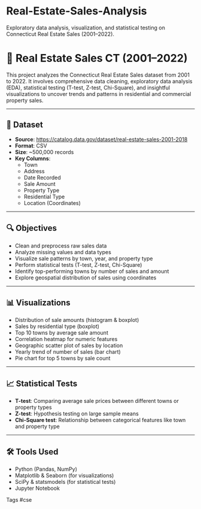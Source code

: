 # Real-Estate-Sales-Analysis
Exploratory data analysis, visualization, and statistical testing on Connecticut Real Estate Sales (2001–2022).
# 🏡 Real Estate Sales CT (2001–2022)

This project analyzes the Connecticut Real Estate Sales dataset from 2001 to 2022. It involves comprehensive data cleaning, exploratory data analysis (EDA), statistical testing (T-test, Z-test, Chi-Square), and insightful visualizations to uncover trends and patterns in residential and commercial property sales.

---

## 📁 Dataset
- **Source**: https://catalog.data.gov/dataset/real-estate-sales-2001-2018
- **Format**: CSV
- **Size**: ~500,000 records
- **Key Columns**:
  - Town
  - Address
  - Date Recorded
  - Sale Amount
  - Property Type
  - Residential Type
  - Location (Coordinates)

---

## 🔍 Objectives

- Clean and preprocess raw sales data
- Analyze missing values and data types
- Visualize sale patterns by town, year, and property type
- Perform statistical tests (T-test, Z-test, Chi-Square)
- Identify top-performing towns by number of sales and amount
- Explore geospatial distribution of sales using coordinates

---

## 📊 Visualizations

- Distribution of sale amounts (histogram & boxplot)
- Sales by residential type (boxplot)
- Top 10 towns by average sale amount
- Correlation heatmap for numeric features
- Geographic scatter plot of sales by location
- Yearly trend of number of sales (bar chart)
- Pie chart for top 5 towns by sale count

---

## 📈 Statistical Tests

- **T-test**: Comparing average sale prices between different towns or property types
- **Z-test**: Hypothesis testing on large sample means
- **Chi-Square test**: Relationship between categorical features like town and property type

---

## 🛠️ Tools Used

- Python (Pandas, NumPy)
- Matplotlib & Seaborn (for visualizations)
- SciPy & statsmodels (for statistical tests)
- Jupyter Notebook

Tags
#cse

